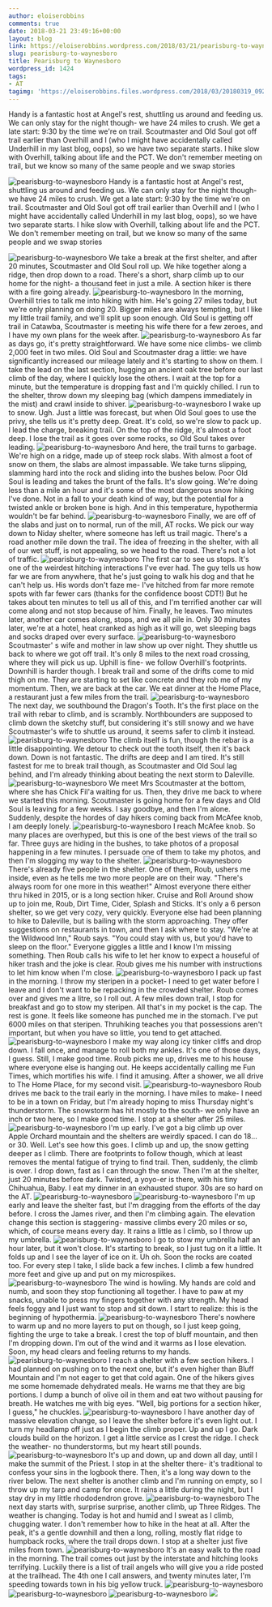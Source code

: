 ```yaml
---
author: eloiserobbins
comments: true
date: 2018-03-21 23:49:16+00:00
layout: blog
link: https://eloiserobbins.wordpress.com/2018/03/21/pearisburg-to-waynesboro/
slug: pearisburg-to-waynesboro
title: Pearisburg to Waynesboro
wordpress_id: 1424
tags:
- AT
tagimg: 'https://eloiserobbins.files.wordpress.com/2018/03/20180319_092006.jpg'
---
```


Handy is a fantastic host at Angel's rest, shuttling us around and feeding us. We can only stay for the night though- we have 24 miles to crush. We get a late start: 9:30 by the time we're on trail. Scoutmaster and Old Soul got off trail earlier than Overhill and I (who I might have accidentally called Underhill in my last blog, oops), so we have two separate starts. I hike slow with Overhill, talking about life and the PCT. We don't remember meeting on trail, but we know so many of the same people and we swap stories


![pearisburg-to-waynesboro](https://eloiserobbins.files.wordpress.com/2018/03/20180319_092006.jpg)
Handy is a fantastic host at Angel's rest, shuttling us around and feeding us. We can only stay for the night though- we have 24 miles to crush. We get a late start: 9:30 by the time we're on trail. Scoutmaster and Old Soul got off trail earlier than Overhill and I (who I might have accidentally called Underhill in my last blog, oops), so we have two separate starts. I hike slow with Overhill, talking about life and the PCT. We don't remember meeting on trail, but we know so many of the same people and we swap stories

![pearisburg-to-waynesboro](https://eloiserobbins.files.wordpress.com/2018/03/20180321_094258.jpg)
We take a break at the first shelter, and after 20 minutes, Scoutmaster and Old Soul roll up. We hike together along a ridge, then drop down to a road. There's a short, sharp climb up to our home for the night- a thousand feet in just a mile. A section hiker is there with a fire going already.
![pearisburg-to-waynesboro](https://eloiserobbins.files.wordpress.com/2018/03/20180321_094303.jpg)
In the morning, Overhill tries to talk me into hiking with him. He's going 27 miles today, but we're only planning on doing 20. Bigger miles are always tempting, but I like my little trail family, and we'll split up soon enough. Old Soul is getting off trail in Catawba, Scoutmaster is meeting his wife there for a few zeroes, and I have my own plans for the week after.
![pearisburg-to-waynesboro](https://eloiserobbins.files.wordpress.com/2018/03/img_20180321_165902_270.jpg)
As far as days go, it's pretty straightforward. We have some nice climbs- we climb 2,000 feet in two miles. Old Soul and Scoutmaster drag a little: we have significantly increased our mileage lately and it's starting to show on them. I take the lead on the last section, hugging an ancient oak tree before our last climb of the day, where I quickly lose the others. I wait at the top for a minute, but the temperature is dropping fast and I'm quickly chilled. I run to the shelter, throw down my sleeping bag (which dampens immediately in the mist) and crawl inside to shiver.
![pearisburg-to-waynesboro](https://eloiserobbins.files.wordpress.com/2018/03/20180322_0951240.jpg)
I wake up to snow. Ugh. Just a little was forecast, but when Old Soul goes to use the privy, she tells us it's pretty deep. Great. It's cold, so we're slow to pack up. I lead the charge, breaking trail. On the top of the ridge, it's almost a foot deep. I lose the trail as it goes over some rocks, so Old Soul takes over leading.
![pearisburg-to-waynesboro](https://eloiserobbins.files.wordpress.com/2018/03/20180322_095129.jpg)
And here, the trail turns to garbage. We're high on a ridge, made up of steep rock slabs. With almost a foot of snow on them, the slabs are almost impassable. We take turns slipping, slamming hard into the rock and sliding into the bushes below. Poor Old Soul is leading and takes the brunt of the falls. It's slow going. We're doing less than a mile an hour and it's some of the most dangerous snow hiking I've done. Not in a fall to your death kind of way, but the potential for a twisted ankle or broken bone is high. And in this temperature, hypothermia wouldn't be far behind. 
![pearisburg-to-waynesboro](https://eloiserobbins.files.wordpress.com/2018/03/20180322_102037.jpg)
Finally, we are off of the slabs and just on to normal, run of the mill, AT rocks. We pick our way down to Niday shelter, where someone has left us trail magic. There's a road another mile down the trail. The idea of freezing in the shelter, with all of our wet stuff, is not appealing, so we head to the road. There's not a lot of traffic.
![pearisburg-to-waynesboro](https://eloiserobbins.files.wordpress.com/2018/03/20180322_103222.jpg)
The first car to see us stops. It's one of the weirdest hitching interactions I've ever had. The guy tells us how far we are from anywhere, that he's just going to walk his dog and that he can't help us. His words don't faze me- I've hitched from far more remote spots with far fewer cars (thanks for the confidence boost CDT!) But he takes about ten minutes to tell us all of this, and I'm terrified another car will come along and not stop because of him. Finally, he leaves. Two minutes later, another car comes along, stops, and we all pile in. Only 30 minutes later, we're at a hotel, heat cranked as high as it will go, wet sleeping bags and socks draped over every surface.
![pearisburg-to-waynesboro](https://eloiserobbins.files.wordpress.com/2018/03/20180322_114728.jpg)
Scoutmaster' s wife and mother in law show up over night. They shuttle us back to where we got off trail. It's only 8 miles to the next road crossing, where they will pick us up. Uphill is fine- we follow Overhill's footprints. Downhill is harder though. I break trail and some of the drifts come to mid thigh on me. They are starting to set like concrete and they rob me of my momentum. Then, we are back at the car. We eat dinner at the Home Place, a restaurant just a few miles from the trail.
![pearisburg-to-waynesboro](https://eloiserobbins.files.wordpress.com/2018/03/img_56301.jpg)
The next day, we southbound the Dragon's Tooth. It's the first place on the trail with rebar to climb, and is scrambly. Northbounders are supposed to climb down the sketchy stuff, but considering it's still snowy and we have Scoutmaster's wife to shuttle us around, it seems safer to climb it instead. 
![pearisburg-to-waynesboro](https://eloiserobbins.files.wordpress.com/2018/03/20180323_090249.jpg)
The climb itself is fun, though the rebar is a little disappointing. We detour to check out the tooth itself, then it's back down. Down is not fantastic. The drifts are deep and I am tired. It's still fastest for me to break trail though, as Scoutmaster and Old Soul lag behind, and I'm already thinking about beating the next storm to Daleville.
![pearisburg-to-waynesboro](https://eloiserobbins.files.wordpress.com/2018/03/20180323_095948.jpg)
We meet Mrs Scoutmaster at the bottom, where she has Chick Fil'a waiting for us. Then, they drive me back to where we started this morning. Scoutmaster is going home for a few days and Old Soul is leaving for a few weeks. I say goodbye, and then I'm alone. Suddenly, despite the hordes of day hikers coming back from McAfee knob, I am deeply lonely. 
![pearisburg-to-waynesboro](https://eloiserobbins.files.wordpress.com/2018/03/20180323_111932.jpg)
I reach McAfee knob. So many places are overhyped, but this is one of the best views of the trail so far. Three guys are hiding in the bushes, to take photos of a proposal happening in a few minutes. I persuade one of them to take my photos, and then I'm slogging my way to the shelter.
![pearisburg-to-waynesboro](https://eloiserobbins.files.wordpress.com/2018/03/20180323_113057.jpg)
There's already five people in the shelter. One of them, Roub, ushers me inside, even as he tells me two more people are on their way. "There's always room for one more in this weather!" Almost everyone there either thru hiked in 2015, or is a long section hiker. Cruise and Roll Around show up to join me, Roub, Dirt Time, Cider, Splash and Sticks. It's only a 6 person shelter, so we get very cozy, very quickly. Everyone else had been planning to hike to Daleville, but is bailing with the storm approaching. They offer suggestions on restaurants in town, and then I ask where to stay. "We're at the Wildwood Inn," Roub says. "You could stay with us, but you'd have to sleep on the floor." Everyone giggles a little and I know I'm missing something. Then Roub calls his wife to let her know to expect a houseful of hiker trash and the joke is clear. Roub gives me his number with instructions to let him know when I'm close.
![pearisburg-to-waynesboro](https://eloiserobbins.files.wordpress.com/2018/03/20180323_120641.jpg)
I pack up fast in the morning. I throw my steripen in a pocket- I need to get water before I leave and I don't want to be repacking in the crowded shelter. Roub comes over and gives me a litre, so I roll out. A few miles down trail, I stop for breakfast and go to stow my steripen. All that's in my pocket is the cap. The rest is gone. It feels like someone has punched me in the stomach. I've put 6000 miles on that steripen. Thruhiking teaches you that possessions aren't important, but when you have so little, you tend to get attached.
![pearisburg-to-waynesboro](https://eloiserobbins.files.wordpress.com/2018/03/20180323_122441.jpg)
I make my way along icy tinker cliffs and drop down. I fall once, and manage to roll both my ankles. It's one of those days, I guess. Still, I make good time. Roub picks me up, drives me to his house where everyone else is hanging out. He keeps accidentally calling me Fun Times, which mortifies his wife. I find it amusing. After a shower, we all drive to The Home Place, for my second visit.
![pearisburg-to-waynesboro](https://eloiserobbins.files.wordpress.com/2018/03/20180323_122909.jpg)
Roub drives me back to the trail early in the morning. I have miles to make- I need to be in a town on Friday, but I'm already hoping to miss Thursday night's thunderstorm. The snowstorm has hit mostly to the south- we only have an inch or two here, so I make good time. I stop at a shelter after 25 miles.
![pearisburg-to-waynesboro](https://eloiserobbins.files.wordpress.com/2018/03/20180323_164222.jpg)
I'm up early. I've got a big climb up over Apple Orchard mountain and the shelters are weirdly spaced. I can do 18... or 30. Well. Let's see how this goes. I climb up and up, the snow getting deeper as I climb. There are footprints to follow though, which at least removes the mental fatigue of trying to find trail. Then, suddenly, the climb is over. I drop down, fast as I can through the snow. Then I'm at the shelter, just 20 minutes before dark. Twisted, a yoyo-er is there, with his tiny Chihuahua, Baby. I eat my dinner in an exhausted stupor. 30s are so hard on the AT.
![pearisburg-to-waynesboro](https://eloiserobbins.files.wordpress.com/2018/03/20180323_164340.jpg)
![pearisburg-to-waynesboro](https://eloiserobbins.files.wordpress.com/2018/03/20180323_164439.jpg)
I'm up early and leave the shelter fast, but I'm dragging from the efforts of the day before. I cross the James river, and then I'm climbing again. The elevation change this section is staggering- massive climbs every 20 miles or so, which, of course means every day. It rains a little as I climb, so I throw up my umbrella.
![pearisburg-to-waynesboro](https://eloiserobbins.files.wordpress.com/2018/03/20180324_080959.jpg)
I go to stow my umbrella half an hour later, but it won't close. It's starting to break, so I just tug on it a little. It folds up and I see the layer of ice on it. Uh oh. Soon the rocks are coated too. For every step I take, I slide back a few inches. I climb a few hundred more feet and give up and put on my microspikes.
![pearisburg-to-waynesboro](https://eloiserobbins.files.wordpress.com/2018/03/20180324_121230.jpg)
The wind is howling. My hands are cold and numb, and soon they stop functioning all together. I have to paw at my snacks, unable to press my fingers together with any strength. My head feels foggy and I just want to stop and sit down. I start to realize: this is the beginning of hypothermia.
![pearisburg-to-waynesboro](https://eloiserobbins.files.wordpress.com/2018/03/20180324_124312.jpg)
There's nowhere to warm up and no more layers to put on though, so I just keep going, fighting the urge to take a break. I crest the top of bluff mountain, and then I'm dropping down. I'm out of the wind and it warms as I lose elevation. Soon, my head clears and feeling returns to my hands.
![pearisburg-to-waynesboro](https://eloiserobbins.files.wordpress.com/2018/03/20180325_081708.jpg)
I reach a shelter with a few section hikers. I had planned on pushing on to the next one, but it's even higher than Bluff Mountain and I'm not eager to get that cold again. One of the hikers gives me some homemade dehydrated meals. He warns me that they are big portions. I dump a bunch of olive oil in them and eat two without pausing for breath. He watches me with big eyes. "Well, big portions for a section hiker, I guess," he chuckles.
![pearisburg-to-waynesboro](https://eloiserobbins.files.wordpress.com/2018/03/20180325_081712.jpg)
I have another day of massive elevation change, so I leave the shelter before it's even light out. I turn my headlamp off just as I begin the climb proper. Up and up I go. Dark clouds build on the horizon. I get a little service as I crest the ridge. I check the weather- no thunderstorms, but my heart still pounds.
![pearisburg-to-waynesboro](https://eloiserobbins.files.wordpress.com/2018/03/20180325_084615.jpg)
It's up and down, up and down all day, until I make the summit of the Priest. I stop in at the shelter there- it's traditional to confess your sins in the logbook there. Then, it's a long way down to the river below. The next shelter is another climb and I'm running on empty, so I throw up my tarp and camp for once. It rains a little during the night, but I stay dry in my little rhododendron grove.
![pearisburg-to-waynesboro](https://eloiserobbins.files.wordpress.com/2018/03/20180325_131635.jpg)
The next day starts with, surprise surprise, another climb, up Three Ridges. The weather is changing. Today is hot and humid and I sweat as I climb, chugging water. I don't remember how to hike in the heat at all. After the peak, it's a gentle downhill and then a long, rolling, mostly flat ridge to humpback rocks, where the trail drops down. I stop at a shelter just five miles from town.
![pearisburg-to-waynesboro](https://eloiserobbins.files.wordpress.com/2018/03/20180326_135454.jpg)
It's an easy walk to the road in the morning. The trail comes out just by the interstate and hitching looks terrifying. Luckily there is a list of trail angels who will give you a ride posted at the trailhead. The 4th one I call answers, and twenty minutes later, I'm speeding towards town in his big yellow truck.
![pearisburg-to-waynesboro](https://eloiserobbins.files.wordpress.com/2018/03/20180326_144758.jpg)
![pearisburg-to-waynesboro](https://eloiserobbins.files.wordpress.com/2018/03/20180327_153756.jpg)
![pearisburg-to-waynesboro](https://eloiserobbins.files.wordpress.com/2018/03/img_20180329_125538_485.jpg)
![](/storage/5D7C-6FFD/DCIM/Camera/20180329_134639.jpg)
